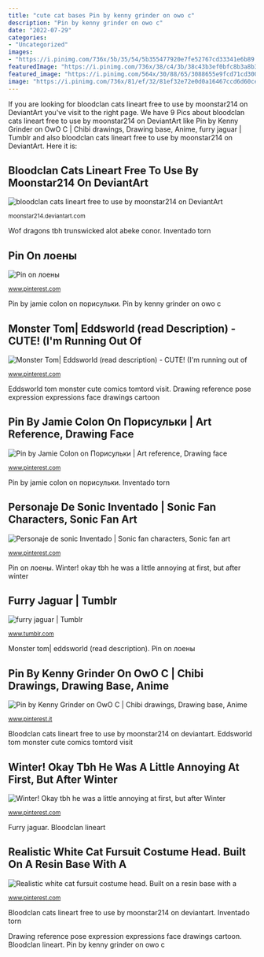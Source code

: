 ```yaml
---
title: "cute cat bases Pin by kenny grinder on owo c"
description: "Pin by kenny grinder on owo c"
date: "2022-07-29"
categories:
- "Uncategorized"
images:
- "https://i.pinimg.com/736x/5b/35/54/5b355477920e7fe52767cd33341e6b89.jpg"
featuredImage: "https://i.pinimg.com/736x/38/c4/3b/38c43b3ef0bfc8b3a8b3d6ce535c990a.jpg"
featured_image: "https://i.pinimg.com/564x/30/88/65/3088655e9fcd71cd300e4956a0047d69--wings-of-fire-dragon-art.jpg?b=t"
image: "https://i.pinimg.com/736x/81/ef/32/81ef32e72e0d0a16467ccd6d60ceca86.jpg"
---
```


If you are looking for bloodclan cats lineart free to use by moonstar214 on DeviantArt you've visit to the right page. We have 9 Pics about bloodclan cats lineart free to use by moonstar214 on DeviantArt like Pin by Kenny Grinder on OwO C | Chibi drawings, Drawing base, Anime, furry jaguar | Tumblr and also bloodclan cats lineart free to use by moonstar214 on DeviantArt. Here it is:

## Bloodclan Cats Lineart Free To Use By Moonstar214 On DeviantArt

![bloodclan cats lineart free to use by moonstar214 on DeviantArt](https://pre00.deviantart.net/1b21/th/pre/f/2013/027/0/1/bloodclan_cats_lineart_free_to_use_by_moonstar214-d5swzb8.png "Realistic white cat fursuit costume head. built on a resin base with a")

<small>moonstar214.deviantart.com</small>

Wof dragons tbh trunswicked alot abeke conor. Inventado torn

## Pin On лоены

![Pin on лоены](https://i.pinimg.com/736x/5b/35/54/5b355477920e7fe52767cd33341e6b89.jpg "Realistic white cat fursuit costume head. built on a resin base with a")

<small>www.pinterest.com</small>

Pin by jamie colon on порисульки. Pin by kenny grinder on owo c

## Monster Tom| Eddsworld (read Description) - CUTE! (I&#039;m Running Out Of

![Monster Tom| Eddsworld (read description) - CUTE! (I&#039;m running out of](https://i.pinimg.com/736x/81/ef/32/81ef32e72e0d0a16467ccd6d60ceca86.jpg "Eddsworld tom monster cute comics tomtord visit")

<small>www.pinterest.com</small>

Eddsworld tom monster cute comics tomtord visit. Drawing reference pose expression expressions face drawings cartoon

## Pin By Jamie Colon On Порисульки | Art Reference, Drawing Face

![Pin by Jamie Colon on Порисульки | Art reference, Drawing face](https://i.pinimg.com/originals/f5/d7/6f/f5d76f2662d793d18a90858c7333fbf0.jpg "Bloodclan lineart")

<small>www.pinterest.com</small>

Pin by jamie colon on порисульки. Inventado torn

## Personaje De Sonic Inventado | Sonic Fan Characters, Sonic Fan Art

![Personaje de sonic Inventado | Sonic fan characters, Sonic fan art](https://i.pinimg.com/736x/70/a9/1a/70a91a8243e5b0badfac5bf674a381d8.jpg "Bloodclan lineart")

<small>www.pinterest.com</small>

Pin on лоены. Winter! okay tbh he was a little annoying at first, but after winter

## Furry Jaguar | Tumblr

![furry jaguar | Tumblr](https://64.media.tumblr.com/ba65909e6177462fead72e2e0e62fa65/3bb9b4eba3e5599b-6a/s500x750/43bc497ee4a2836b063190f2dab7f88147a4edb0.png "Pin by jamie colon on порисульки")

<small>www.tumblr.com</small>

Monster tom| eddsworld (read description). Pin on лоены

## Pin By Kenny Grinder On OwO C | Chibi Drawings, Drawing Base, Anime

![Pin by Kenny Grinder on OwO C | Chibi drawings, Drawing base, Anime](https://i.pinimg.com/736x/38/c4/3b/38c43b3ef0bfc8b3a8b3d6ce535c990a.jpg "Pin by kenny grinder on owo c")

<small>www.pinterest.it</small>

Bloodclan cats lineart free to use by moonstar214 on deviantart. Eddsworld tom monster cute comics tomtord visit

## Winter! Okay Tbh He Was A Little Annoying At First, But After Winter

![Winter! Okay tbh he was a little annoying at first, but after Winter](https://i.pinimg.com/564x/30/88/65/3088655e9fcd71cd300e4956a0047d69--wings-of-fire-dragon-art.jpg?b=t "Pin by jamie colon on порисульки")

<small>www.pinterest.com</small>

Furry jaguar. Bloodclan lineart

## Realistic White Cat Fursuit Costume Head. Built On A Resin Base With A

![Realistic white cat fursuit costume head. Built on a resin base with a](https://i.pinimg.com/originals/dc/c2/f5/dcc2f525e4ed17a0d9a7d25907a72cf1.jpg "Monster tom| eddsworld (read description)")

<small>www.pinterest.com</small>

Bloodclan cats lineart free to use by moonstar214 on deviantart. Inventado torn

Drawing reference pose expression expressions face drawings cartoon. Bloodclan lineart. Pin by kenny grinder on owo c
